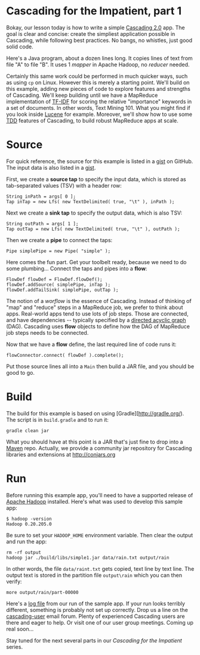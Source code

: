 Cascading for the Impatient, part 1
===================================
Bokay, our lesson today is how to write a simple [Cascading 2.0](http://www.cascading.org/) app. The goal is clear and concise: create the simpliest application possible in Cascading, while following best practices. No bangs, no whistles, just good solid code.

Here's a Java program, about a dozen lines long. It copies lines of text from file "A" to file "B". It uses 1 *mapper* in Apache Hadoop, no *reducer* needed.

Certainly this same work could be performed in much quicker ways, such as using `cp` on Linux. However this is merely a starting point. We'll build on this example, adding new pieces of code to explore features and strengths of Cascading. We'll keep building until we have a MapReduce implementation of [TF-IDF](http://en.wikipedia.org/wiki/Tf*idf) for scoring the relative "importance" keywords in a set of documents. In other words, Text Mining 101. What you might find if you look inside [Lucene](http://lucene.apache.org/) for example. Moreover, we'll show how to use some [TDD](http://en.wikipedia.org/wiki/Test-driven_development) features of Cascading, to build robust MapReduce apps at scale.

Source
======
For quick reference, the source for this example is listed in a [gist](https://gist.github.com/2911714) on GitHub. The input data is also listed in a [gist](https://gist.github.com/2911686).

First, we create a **source tap** to specify the input data, which is stored as tab-separated values (TSV) with a header row:

    String inPath = args[ 0 ];
    Tap inTap = new Lfs( new TextDelimited( true, "\t" ), inPath );

Next we create a **sink tap** to specify the output data, which is also TSV:

    String outPath = args[ 1 ];
    Tap outTap = new Lfs( new TextDelimited( true, "\t" ), outPath );

Then we create a **pipe** to connect the taps:

    Pipe simplePipe = new Pipe( "simple" );

Here comes the fun part. Get your toolbelt ready, because we need to do some plumbing... Connect the taps and pipes into a **flow**:

    FlowDef flowDef = FlowDef.flowDef();
    flowDef.addSource( simplePipe, inTap );
    flowDef.addTailSink( simplePipe, outTap );

The notion of a *worflow* is the essence of Cascading. Instead of thinking of "map" and "reduce" steps in a MapReduce job, we prefer to think about apps. Real-world apps tend to use lots of job steps. Those are connected, and have dependencies -- typically specified by a [directed acyclic graph](http://en.wikipedia.org/wiki/Directed_acyclic_graph) (DAG). Cascading uses **flow** objects to define how the DAG of MapReduce job steps needs to be connected.

Now that we have a **flow** define, the last required line of code runs it:

    flowConnector.connect( flowDef ).complete();

Put those source lines all into a `Main` then build a JAR file, and you should be good to go.

Build
=====
The build for this example is based on using [Gradle][http://gradle.org/). The script is in `build.gradle` and to run it:

    gradle clean jar

What you should have at this point is a JAR that's just fine to drop into a [Maven](https://maven.apache.org/) repo. Actually, we provide a community jar repository for Cascading libraries and extensions at http://conjars.org

Run
===
Before running this example app, you'll need to have a supported release of [Apache Hadoop](http://hadoop.apache.org/) installed. Here's what was used to develop this sample app:

    $ hadoop -version
    Hadoop 0.20.205.0

Be sure to set your `HADOOP_HOME` environment variable. Then clear the output and run the app:

    rm -rf output
    hadoop jar ./build/libs/simple1.jar data/rain.txt output/rain

In other words, the file `data/raint.txt` gets copied, text line by text line. The output text is stored in the partition file `output\rain` which you can then verify:

    more output/rain/part-00000

Here's a [log file](https://gist.github.com/2911681) from our run of the sample app. If your run looks terribly different, something is probably not set up correctly. Drop us a line on the [cascading-user](https://groups.google.com/forum/?fromgroups#!forum/cascading-user) email forum. Plenty of experienced Cascading users are there and eager to help. Or visit one of our user group meetings. Coming up real soon...

Stay tuned for the next several parts in our *Cascading for the Impatient* series.
